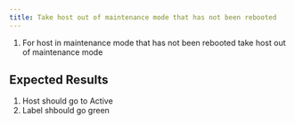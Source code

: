 ```yaml
---
title: Take host out of maintenance mode that has not been rebooted	
---
```

1. For host in maintenance mode that has not been rebooted take host out of maintenance mode

## Expected Results
1. Host should go to Active
2. Label shbould go green